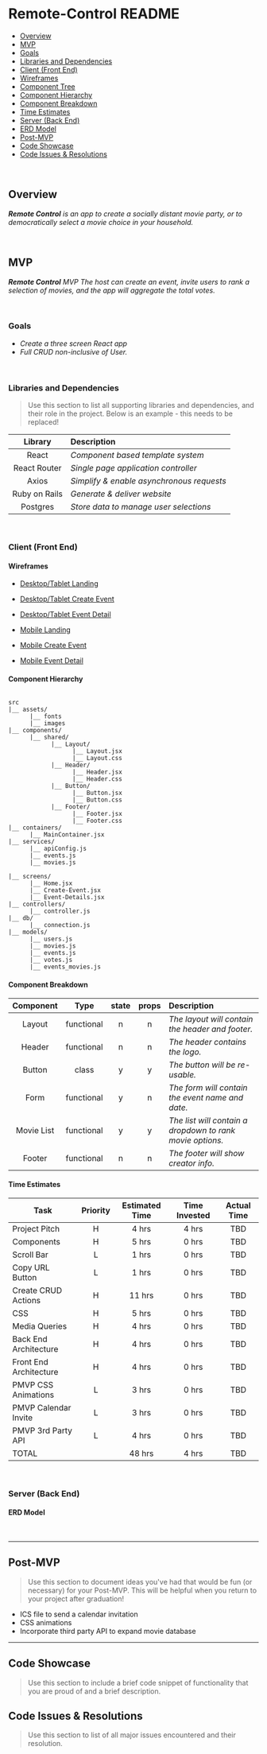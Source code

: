 # Remote-Control README

- [Overview](#overview)
- [MVP](#mvp)
- [Goals](#goals)
- [Libraries and Dependencies](#libraries-and-dependencies)
- [Client (Front End)](#client-front-end)
- [Wireframes](#wireframes)
- [Component Tree](#component-tree)
- [Component Hierarchy](#component-hierarchy)
- [Component Breakdown](#component-breakdown)
- [Time Estimates](#time-estimates)
- [Server (Back End)](#server-back-end)
- [ERD Model](#erd-model)
- [Post-MVP](#post-mvp)
- [Code Showcase](#code-showcase)
- [Code Issues & Resolutions](#code-issues--resolutions)

<br>

## Overview

_**Remote Control** is an app to create a socially distant movie party, or to democratically select a movie choice in your household._


<br>

## MVP

_**Remote Control** MVP The host can create an event, invite users to rank a selection of movies, and the app will aggregate the total votes._

<br>

### Goals

- _Create a three screen React app_
- _Full CRUD non-inclusive of User._

<br>

### Libraries and Dependencies

> Use this section to list all supporting libraries and dependencies, and their role in the project. Below is an example - this needs to be replaced!

|     Library      | Description                                |
| :--------------: | :----------------------------------------- |
|      React       | _Component based template system_          |
|   React Router   | _Single page application controller_       |
|      Axios       | _Simplify & enable asynchronous requests_  |
|   Ruby on Rails  | _Generate & deliver website_               |
|     Postgres     | _Store data to manage user selections_     |

<br>

### Client (Front End)

#### Wireframes

- [Desktop/Tablet Landing](https://wireframe.cc/pro/pp/5e85b96d2373094)

- [Desktop/Tablet Create Event](https://wireframe.cc/pro/pp/c644b3d5f373098)


- [Desktop/Tablet Event Detail](https://wireframe.cc/pro/pp/2fdd62221373103)


- [Mobile Landing](https://wireframe.cc/pro/pp/5a66f56b0373206)


- [Mobile Create Event](https://wireframe.cc/pro/pp/cdf02791c373208)


- [Mobile Event Detail](https://wireframe.cc/pro/pp/5af0edcad373232)


#### Component Hierarchy 

``` structure

src
|__ assets/
      |__ fonts
      |__ images
|__ components/
      |__ shared/
            |__ Layout/
                  |__ Layout.jsx
                  |__ Layout.css
            |__ Header/
                  |__ Header.jsx
                  |__ Header.css
            |__ Button/
                  |__ Button.jsx
                  |__ Button.css
            |__ Footer/
                  |__ Footer.jsx
                  |__ Footer.css
|__ containers/
      |__ MainContainer.jsx
|__ services/
      |__ apiConfig.js
      |__ events.js
      |__ movies.js

|__ screens/
      |__ Home.jsx
      |__ Create-Event.jsx
      |__ Event-Details.jsx
|__ controllers/
      |__ controller.js
|__ db/
      |__ connection.js
|__ models/
      |__ users.js
      |__ movies.js
      |__ events.js
      |__ votes.js
      |__ events_movies.js

```

#### Component Breakdown


|  Component   |    Type    | state | props | Description                                                      |
| :----------: | :--------: | :---: | :---: | :--------------------------------------------------------------- |
|    Layout    | functional |   n   |   n   | _The layout will contain the header and footer._                 |
|    Header    | functional |   n   |   n   | _The header contains the logo._                                  |
|    Button    |   class    |   y   |   y   | _The button will be re-usable._                                  |
|    Form      | functional |   y   |   n   | _The form will contain the event name and date._                 |
|  Movie List  | functional |   y   |   y   | _The list will contain a dropdown to rank movie options._        |
|    Footer    | functional |   n   |   n   | _The footer will show creator info._                             |

#### Time Estimates


| Task                   | Priority | Estimated Time | Time Invested | Actual Time |
| ---------------------- | :------: | :------------: | :-----------: | :---------: |
| Project Pitch          |    H     |     4 hrs      |     4 hrs     |     TBD     |
| Components             |    H     |     5 hrs      |     0 hrs     |     TBD     |
| Scroll Bar             |    L     |     1 hrs      |     0 hrs     |     TBD     |
| Copy URL Button        |    L     |     1 hrs      |     0 hrs     |     TBD     |
| Create CRUD Actions    |    H     |     11 hrs     |     0 hrs     |     TBD     |
| CSS                    |    H     |     5 hrs      |     0 hrs     |     TBD     |
| Media Queries          |    H     |     4 hrs      |     0 hrs     |     TBD     |
| Back End Architecture  |    H     |     4 hrs      |     0 hrs     |     TBD     |
| Front End Architecture |    H     |     4 hrs      |     0 hrs     |     TBD     |
| PMVP CSS Animations    |    L     |     3 hrs      |     0 hrs     |     TBD     |
| PMVP Calendar Invite   |    L     |     3 hrs      |     0 hrs     |     TBD     |
| PMVP 3rd Party API     |    L     |     4 hrs      |     0 hrs     |     TBD     |
| TOTAL                  |          |     48 hrs     |     4 hrs     |     TBD     |


<br>

### Server (Back End)

#### ERD Model

[](https://app.diagrams.net/#G1RMnx_gqqTcynwnto0csROJLJpaRDixIy)

<br>

***

## Post-MVP

> Use this section to document ideas you've had that would be fun (or necessary) for your Post-MVP. This will be helpful when you return to your project after graduation!
- ICS file to send a calendar invitation
- CSS animations
- Incorporate third party API to expand movie database
***

## Code Showcase

> Use this section to include a brief code snippet of functionality that you are proud of and a brief description.

## Code Issues & Resolutions

> Use this section to list of all major issues encountered and their resolution.
